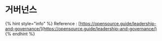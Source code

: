 # 거버넌스

{% hint style="info" %}
Reference : [https://opensource.guide/leadership-and-governance/](https://opensource.guide/leadership-and-governance/)
{% endhint %}



